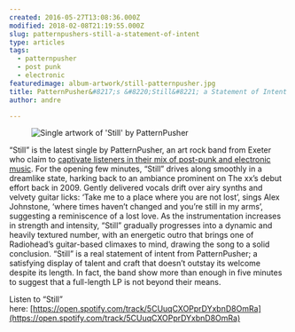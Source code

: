 ```yaml
---
created: 2016-05-27T13:08:36.000Z
modified: 2018-02-08T21:19:55.000Z
slug: patternpushers-still-a-statement-of-intent
type: articles
tags:
  - patternpusher
  - post punk
  - electronic
featuredimage: album-artwork/still-patternpusher.jpg
title: PatternPusher&#8217;s &#8220;Still&#8221; a Statement of Intent
author: andre

---
```


<figure class="wide">
  <img src="album-artwork/still-patternpusher.jpg" alt="Single artwork of 'Still' by PatternPusher" />
  <figcaption></figcaption>
</figure>


“Still” is the latest single by PatternPusher, an art rock band from Exeter who claim to [captivate listeners in their mix of post-punk and electronic music](http://www.patternpusher.com/#!bio/c161y). For the opening few minutes, “Still” drives along smoothly in a dreamlike state, harking back to an ambiance prominent on The xx’s debut effort back in 2009. Gently delivered vocals drift over airy synths and velvety guitar licks: ‘Take me to a place where you are not lost’, sings Alex Johnstone, ‘where times haven’t changed and you’re still in my arms’, suggesting a reminiscence of a lost love. As the instrumentation increases in strength and intensity, “Still” gradually progresses into a dynamic and heavily textured number, with an energetic outro that brings one of Radiohead’s guitar-based climaxes to mind, drawing the song to a solid conclusion. “Still” is a real statement of intent from PatternPusher; a satisfying display of talent and craft that doesn’t outstay its welcome despite its length. In fact, the band show more than enough in five minutes to suggest that a full-length LP is not beyond their means.

Listen to “Still” here: [https://open.spotify.com/track/5CUuqCXOPprDYxbnD8OmRa](https://open.spotify.com/track/5CUuqCXOPprDYxbnD8OmRa)